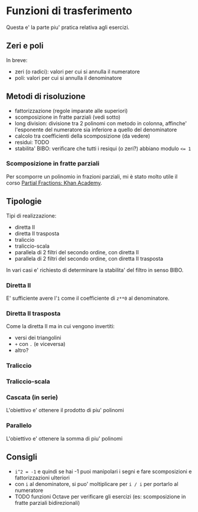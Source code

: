 # Funzioni di trasferimento

Questa e' la parte piu' pratica relativa agli esercizi.

## Zeri e poli

In breve:

- zeri (o radici):  valori per cui si annulla il numeratore
- poli:  valori per cui si annulla il denominatore

## Metodi di risoluzione

- fattorizzazione (regole imparate alle superiori)
- scomposizione in fratte parziali (vedi sotto)
- long division:  divisione tra 2 polinomi con metodo in colonna, affinche' l'esponente del numeratore sia inferiore a quello del denominatore
- calcolo tra coefficienti della scomposizione (da vedere)
- residui:  TODO
- stabilita' BIBO:  verificare che tutti i resiqui (o zeri?) abbiano modulo `<= 1`

### Scomposizione in fratte parziali

Per scomporre un polinomio in frazioni parziali, mi è stato molto utile il corso [Partial Fractions: Khan Academy](https://www.khanacademy.org/math/algebra2/polynomial_and_rational/partial-fraction-expansion/).

## Tipologie

Tipi di realizzazione:

- diretta II
- diretta II trasposta
- traliccio
- traliccio-scala
- parallela di 2 filtri del secondo ordine, con diretta II
- parallela di 2 filtri del secondo ordine, con diretta II trasposta

In vari casi e' richiesto di determinare la stabilita' del filtro in senso BIBO.

### Diretta II

E' sufficiente avere l'`1` come il coefficiente di `z**0` al denominatore.

### Diretta II trasposta

Come la diretta II ma in cui vengono invertiti:

- versi dei triangolini
- `+` con `.` (e viceversa)
- altro?

### Traliccio

### Traliccio-scala

### Cascata (in serie)

L'obiettivo e' ottenere il prodotto di piu' polinomi

### Parallelo

L'obiettivo e' ottenere la somma di piu' polinomi

## Consigli

- `i^2 = -1` e quindi se hai -1 puoi manipolari i segni e fare scomposizioni e fattorizzazioni ulteriori
- con `i` al denominatore, si puo' moltiplicare per `i / i` per portarlo al numeratore
- TODO funzioni Octave per verificare gli esercizi (es: scomposizione in fratte parziali bidirezionali)
